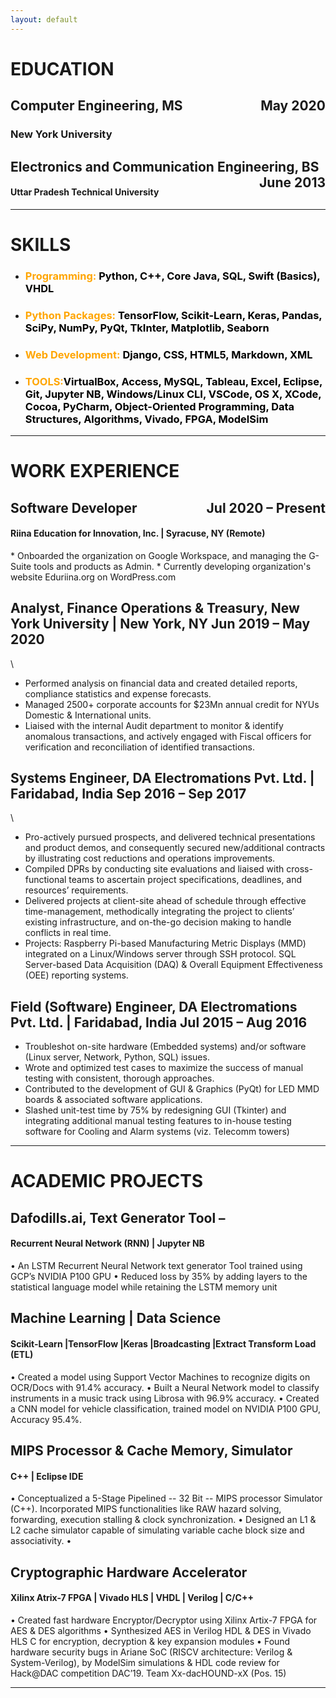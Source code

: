 ```yaml
---
layout: default
---
```


# EDUCATION

<h2 style="text-align:left;">Computer Engineering, MS<span style="float:right;">May 2020</span></h2>
<h3>New York University</h3>

<h2 style="text-align:left;">Electronics and Communication Engineering, BS<span style="float:right;">June 2013</span></h2>
<h4>Uttar Pradesh Technical University</h4>

* * *

# SKILLS

* <h3 style="color:orange">Programming: <span style="color:black">Python, C++, Core Java, SQL, Swift (Basics), VHDL</span></h3> 

* <h3 style="color:orange">Python Packages: <span style="color:black">TensorFlow, Scikit-Learn, Keras, Pandas, SciPy, NumPy, PyQt, TkInter, Matplotlib, Seaborn</span></h3>

* <h3 style="color:orange">Web Development: <span style="color:black">Django, CSS, HTML5, Markdown, XML</span></h3>

* <h3 style="color:orange">TOOLS:<span style="color:black">VirtualBox, Access, MySQL, Tableau, Excel, Eclipse, Git, Jupyter NB, Windows/Linux CLI, VSCode, OS X, XCode, Cocoa, PyCharm, Object-Oriented Programming, Data Structures, Algorithms, Vivado, FPGA, ModelSim</span></h3>

* * *

# WORK EXPERIENCE

<h2 style="text-align:left, color:black;">Software Developer<span style="float:right;">Jul 2020 – Present</span></h2>
<h4 style="text-align:left, color:black;">Riina Education for Innovation, Inc. &#124; Syracuse, NY (Remote)</h4>
* Onboarded the organization on Google Workspace, and managing the G-Suite tools and products as Admin.
* Currently developing organization's website Eduriina.org on WordPress.com

## Analyst, Finance Operations & Treasury, New York University | New York, NY  Jun 2019 – May 2020
\
* Performed analysis on financial data and created detailed reports, compliance statistics and expense forecasts.
* Managed 2500+ corporate accounts for $23Mn annual credit for NYUs Domestic & International units.
* Liaised with the internal Audit department to monitor & identify anomalous transactions, and actively engaged with Fiscal officers for verification and reconciliation of identified transactions.

## Systems Engineer, DA Electromations Pvt. Ltd. | Faridabad, India  Sep 2016 – Sep 2017
\
* Pro-actively pursued prospects, and delivered technical presentations and product demos, and consequently secured new/additional contracts by illustrating cost reductions and operations improvements.
* Compiled DPRs by conducting site evaluations and liaised with cross-functional teams to ascertain project specifications, deadlines, and resources’ requirements.
* Delivered projects at client-site ahead of schedule through effective time-management, methodically integrating the project to clients’ existing infrastructure, and on-the-go decision making to handle conflicts in real time.
* Projects: Raspberry Pi-based Manufacturing Metric Displays (MMD) integrated on a Linux/Windows server through SSH protocol. SQL Server-based Data Acquisition (DAQ) & Overall Equipment Effectiveness (OEE) reporting systems. 

## Field (Software) Engineer, DA Electromations Pvt. Ltd. | Faridabad, India Jul 2015 – Aug 2016
* Troubleshot on-site hardware (Embedded systems) and/or software (Linux server, Network, Python, SQL) issues.
* Wrote and optimized test cases to maximize the success of manual testing with consistent, thorough approaches.
* Contributed to the development of GUI & Graphics (PyQt) for LED MMD boards & associated software applications.
* Slashed unit-test time by 75% by redesigning GUI (Tkinter) and integrating additional manual testing features to in-house testing software for Cooling and Alarm systems (viz. Telecomm towers)

* * *

# ACADEMIC PROJECTS

## Dafodills.ai, Text Generator Tool – ##
#### Recurrent Neural Network (RNN) | Jupyter NB ####
• An LSTM Recurrent Neural Network text generator Tool trained using GCP’s NVIDIA P100 GPU
• Reduced loss by 35% by adding layers to the statistical language model while retaining the LSTM memory unit

## Machine Learning | Data Science 
#### Scikit-Learn |TensorFlow |Keras |Broadcasting |Extract Transform Load (ETL) ####
• Created a model using Support Vector Machines to recognize digits on OCR/Docs with 91.4% accuracy.
• Built a Neural Network model to classify instruments in a music track using Librosa with 96.9% accuracy.
• Created a CNN model for vehicle classification, trained model on NVIDIA P100 GPU, Accuracy 95.4%.

## MIPS Processor & Cache Memory, Simulator
#### C++ | Eclipse IDE ####
• Conceptualized a 5-Stage Pipelined -- 32 Bit -- MIPS processor Simulator (C++). Incorporated MIPS functionalities like RAW hazard solving, forwarding, execution stalling & clock synchronization.
• Designed an L1 & L2 cache simulator capable of simulating variable cache block size and associativity.
• 
## Cryptographic Hardware Accelerator
#### Xilinx Atrix-7 FPGA | Vivado HLS | VHDL | Verilog | C/C++ ####
• Created fast hardware Encryptor/Decryptor using Xilinx Artix-7 FPGA for AES & DES algorithms
• Synthesized AES in Verilog HDL & DES in Vivado HLS C for encryption, decryption & key expansion modules
• Found hardware security bugs in Ariane SoC (RISCV architecture: Verilog & System-Verilog), by ModelSim simulations & HDL code review for Hack@DAC competition DAC’19. Team Xx-dacHOUND-xX (Pos. 15)

* * *